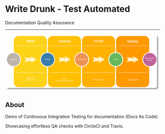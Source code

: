 # Write Drunk - Test Automated

Documentation Quality Assurance

---

![Header picture](images/ci-graph-round.png)

## About

Demo of Continuous Integration Testing for documentation (Docs As Code).

Showcasing effortless QA checks with CircleCI and Travis.
